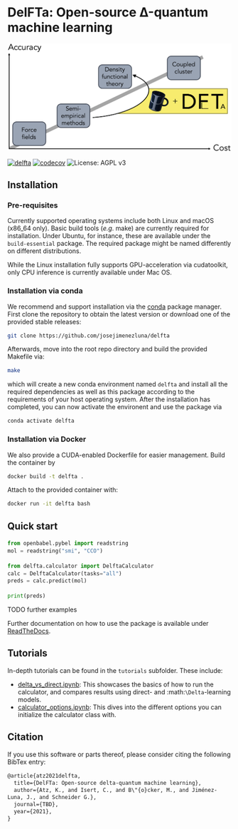 # DelFTa: Open-source Δ-quantum machine learning
![](docs/delfta_overview.png)

[![delfta](https://github.com/josejimenezluna/delfta/actions/workflows/build.yml/badge.svg)](https://github.com/josejimenezluna/delfta/actions/workflows/build.yml)
[![codecov](https://codecov.io/gh/josejimenezluna/delfta/branch/master/graph/badge.svg?token=kMkZiUi0DZ)](https://codecov.io/gh/josejimenezluna/delfta)
![License: AGPL v3](https://img.shields.io/badge/License-AGPL%20v3-blue.svg)

## Installation

### Pre-requisites

Currently supported operating systems include both Linux and macOS (x86_64 only). Basic build tools (_e.g_. make) are currently required for installation. Under Ubuntu, for instance, these are available under the `build-essential` package. The required package might be named differently on different distributions.

While the Linux installation fully supports GPU-acceleration via cudatoolkit, only CPU inference is currently available under Mac OS.

### Installation via conda

We recommend and support installation via the [conda](https://docs.conda.io/en/latest/miniconda.html) package manager. First clone the repository to obtain the latest version or download one of the provided stable releases:

```bash
git clone https://github.com/josejimenezluna/delfta
```

Afterwards, move into the root repo directory and build the provided Makefile via:

```bash
make
```

which will create a new conda environment named `delfta` and install all the required dependencies as well as this package according to the requirements of your host operating system. After the installation has completed, you can now activate the environent and use the package via

```bash
conda activate delfta
```


### Installation via Docker

We also provide a CUDA-enabled Dockerfile for easier management. Build the container by

```bash
docker build -t delfta . 
```

Attach to the provided container with:

```bash
docker run -it delfta bash
```

## Quick start

```python
from openbabel.pybel import readstring
mol = readstring("smi", "CCO")

from delfta.calculator import DelftaCalculator
calc = DelftaCalculator(tasks="all")
preds = calc.predict(mol)

print(preds)
```

TODO further examples

Further documentation on how to use the package is available under [ReadTheDocs](http://toinclude.html).

## Tutorials

In-depth tutorials can be found in the `tutorials` subfolder. These include: 

- [delta_vs_direct.ipynb](tutorials/delta_vs_direct.ipynb): This showcases the basics of how to run the calculator, and compares results using direct- and :math:`\Delta`-learning models. 
- [calculator_options.ipynb](tutorials/calculator_options.ipynb): This dives into the different options you can initialize the calculator class with. 


## Citation

If you use this software or parts thereof, please consider citing the following BibTex entry:

```
@article{atz2021delfta,
  title={DelFTa: Open-source delta-quantum machine learning},
  author={Atz, K., and Isert, C., and B\"{o}cker, M., and Jiménez-Luna, J., and Schneider G.},
  journal={TBD},
  year={2021},
}
```